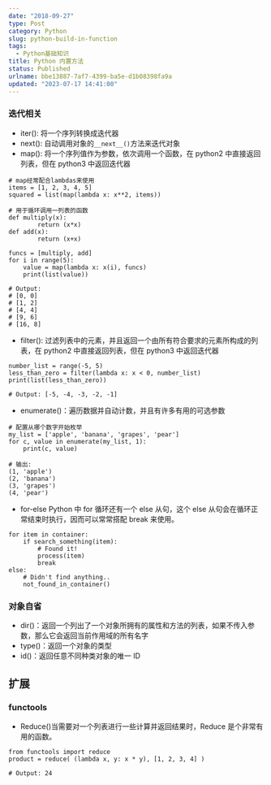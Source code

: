```yaml
---
date: "2018-09-27"
type: Post
category: Python
slug: python-build-in-function
tags:
  - Python基础知识
title: Python 内置方法
status: Published
urlname: bbe13887-7af7-4399-ba5e-d1b08398fa9a
updated: "2023-07-17 14:41:00"
---
```


### 迭代相关

- iter(): 将一个序列转换成迭代器
- next(): 自动调用对象的`__next__()`方法来迭代对象
- map(): 将一个序列值作为参数，依次调用一个函数，在 python2 中直接返回列表，但在 python3 中返回迭代器

```text
# map经常配合lambdas来使用
items = [1, 2, 3, 4, 5]
squared = list(map(lambda x: x**2, items))

# 用于循环调用一列表的函数
def multiply(x):
        return (x*x)
def add(x):
        return (x+x)

funcs = [multiply, add]
for i in range(5):
    value = map(lambda x: x(i), funcs)
    print(list(value))

# Output:
# [0, 0]
# [1, 2]
# [4, 4]
# [9, 6]
# [16, 8]

```

- filter(): 过滤列表中的元素，并且返回一个由所有符合要求的元素所构成的列表，在 python2 中直接返回列表，但在 python3 中返回迭代器

```text
number_list = range(-5, 5)
less_than_zero = filter(lambda x: x < 0, number_list)
print(list(less_than_zero))

# Output: [-5, -4, -3, -2, -1]

```

- enumerate()：遍历数据并自动计数，并且有许多有用的可选参数

```text
# 配置从哪个数字开始枚举
my_list = ['apple', 'banana', 'grapes', 'pear']
for c, value in enumerate(my_list, 1):
    print(c, value)

# 输出:
(1, 'apple')
(2, 'banana')
(3, 'grapes')
(4, 'pear')

```

- for-else
  Python 中 for 循环还有一个 else 从句，这个 else 从句会在循环正常结束时执行，因而可以常常搭配 break 来使用。

```text
for item in container:
    if search_something(item):
        # Found it!
        process(item)
        break
else:
    # Didn't find anything..
    not_found_in_container()

```

### 对象自省

- dir()：返回一个列出了一个对象所拥有的属性和方法的列表，如果不传入参数，那么它会返回当前作用域的所有名字
- type()：返回一个对象的类型
- id()：返回任意不同种类对象的唯一 ID

## 扩展

### functools

- Reduce()当需要对一个列表进行一些计算并返回结果时，Reduce 是个非常有用的函数。

```text
from functools import reduce
product = reduce( (lambda x, y: x * y), [1, 2, 3, 4] )

# Output: 24

```
